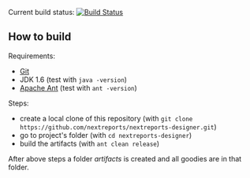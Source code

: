 <!-- I cannot use jdk 1.6 in buildhive
Current build status: [![Build Status](https://buildhive.cloudbees.com/job/nextreports/job/nextreports-designer/badge/icon)](https://buildhive.cloudbees.com/job/nextreports/job/nextreports-designer/)
-->
Current build status: [![Build Status](https://travis-ci.org/nextreports/nextreports-designer.png?branch=master)](https://travis-ci.org/nextreports/nextreports-designer)

How to build
-------------------
Requirements: 
- [Git](http://git-scm.com/) 
- JDK 1.6 (test with `java -version`)
- [Apache Ant](http://ant.apache.org/) (test with `ant -version`)

Steps:
- create a local clone of this repository (with `git clone https://github.com/nextreports/nextreports-designer.git`)
- go to project's folder (with `cd nextreports-designer`) 
- build the artifacts (with `ant clean release`)

After above steps a folder _artifacts_ is created and all goodies are in that folder.
